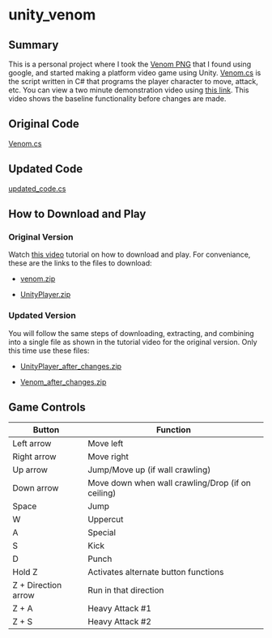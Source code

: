 # unity_venom

## Summary

This is a personal project where I took the [Venom PNG](https://github.com/Scorpio-555/unity_venom/blob/main/venom%20master%20sprite%20sheet.png) that I found using google, and started making a platform video game using Unity. [Venom.cs](https://github.com/Scorpio-555/unity_venom/blob/main/Venom.cs) is the script written in C# that programs the player character to move, attack, etc. You can view a two minute demonstration video using [this link](https://cdnapisec.kaltura.com/index.php/extwidget/preview/partner_id/1157612/uiconf_id/42438192/entry_id/1_s25oqqd9/embed/dynamic). This video shows the baseline functionality before changes are made.

## Original Code

[Venom.cs](https://github.com/Scorpio-555/unity_venom/blob/main/Venom.cs)

## Updated Code

[updated_code.cs](https://github.com/Scorpio-555/unity_venom/blob/main/updated_code.cs)

## How to Download and Play

### Original Version

Watch [this video](https://cdnapisec.kaltura.com/index.php/extwidget/preview/partner_id/1157612/uiconf_id/42438192/entry_id/1_mc4s44p9/embed/dynamic) tutorial on how to download and play. For conveniance, these are the links to the files to download:

* [venom.zip](https://github.com/Scorpio-555/unity_venom/blob/main/venom.zip)

* [UnityPlayer.zip](https://github.com/Scorpio-555/unity_venom/blob/main/UnityPlayer.zip)

### Updated Version

You will follow the same steps of downloading, extracting, and combining into a single file as shown in the tutorial video for the original version. Only this time use these files:

* [UnityPlayer_after_changes.zip](https://github.com/Scorpio-555/unity_venom/blob/main/UnityPlayer_after_changes.zip)

* [Venom_after_changes.zip](https://github.com/Scorpio-555/unity_venom/blob/main/Venom_after_changes.zip)


## Game Controls

| Button | Function |
| ------ | -------- |
| Left arrow | Move left |
| Right arrow | Move right |
| Up arrow | Jump/Move up (if wall crawling) |
| Down arrow | Move down when wall crawling/Drop (if on ceiling) |
| Space | Jump |
| W | Uppercut |
| A | Special |
| S | Kick |
| D | Punch |
| Hold Z | Activates alternate button functions |
| Z + Direction arrow | Run in that direction |
| Z + A | Heavy Attack #1 |
| Z + S | Heavy Attack #2 |
